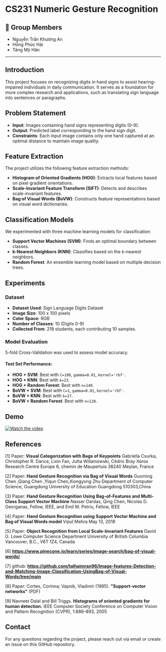 # CS231 Numeric Gesture Recognition

## 👥 Group Members  

- Nguyễn Trần Khương An
- Hồng Phúc Hải
- Tăng Mỹ Hân

---

## Introduction

This project focuses on recognizing digits in hand signs to assist hearing-impaired individuals in daily communication. It serves as a foundation for more complex research and applications, such as translating sign language into sentences or paragraphs.

## Problem Statement

- **Input**: Images containing hand signs representing digits (0-9).  
- **Output**: Predicted label corresponding to the hand sign digit.  
- **Constraints**: Each input image contains only one hand captured at an optimal distance to maintain image quality.  

## Feature Extraction

The project utilizes the following feature extraction methods:

- **Histogram of Oriented Gradients (HOG)**: Extracts local features based on pixel gradient orientations.  
- **Scale-Invariant Feature Transform (SIFT)**: Detects and describes scale-invariant features.  
- **Bag of Visual Words (BoVW)**: Constructs feature representations based on visual word dictionaries.  

## Classification Models

We experimented with three machine learning models for classification:

- **Support Vector Machines (SVM)**: Finds an optimal boundary between classes.  
- **k-Nearest Neighbors (KNN)**: Classifies based on the k-nearest neighbors.  
- **Random Forest**: An ensemble learning model based on multiple decision trees.  

## Experiments

### Dataset

- **Dataset Used**: Sign Language Digits Dataset  
- **Image Size**: 100 x 100 pixels  
- **Color Space**: RGB  
- **Number of Classes**: 10 (Digits 0-9)  
- **Collected From**: 218 students, each contributing 10 samples.  

### Model Evaluation

5-fold Cross-Validation was used to assess model accuracy.

#### Test Set Performance:

- **HOG + SVM**: Best with `C=100`, `gamma=0.01`, `kernel='rbf'`.  
- **HOG + KNN**: Best with `k=23`.  
- **HOG + Random Forest**: Best with `n=140`.  
- **BoVW + SVM**: Best with `C=1`, `gamma=0.01`, `kernel='rbf'`.  
- **BoVW + KNN**: Best with `k=27`.  
- **BoVW + Random Forest**: Best with `n=120`.  

## Demo

[![Watch the video]()](https://github.com/phuchai-hhhh/CS231_NumericGestureRegconition/blob/656fffc46df354d1e546d42b04b101b3c1ede27e/Video_Demo.mp4)

## References

[1] Paper: **Visual Categorization with Bags of Keypoints** Gabriella Csurka, Christopher R. Dance, Lixin Fan, Jutta Willamowski, Cédric Bray Xerox Research Centre Europe 6, chemin de Maupertuis 38240 Meylan, France

[2] Paper: **Hand Gesture Recognition via Bag of Visual Words** Guoming Chen ,Qiang Chen ,Yiqun Chen,Xiongyong Zhu Department of Computer Science, Guangdong University of Education Guangdong 510303,China

[3] Paper: **Hand Gesture Recognition Using Bag-of-Features and Multi-Class Support Vector Machine** Nasser Dardas, Qing Chen, Nicolas D. Georganas, Fellow, IEEE, and Emil M. Petriu, Fellow, IEEE

[4] Paper: **Hand Gesture Recognition using Support Vector Machine and Bag of Visual Words model** Vipul Mehra May 13, 2018

[5] Paper: **Object Recognition from Local Scale-Invariant Features** David G. Lowe Computer Science Department University of British Columbia Vancouver, B.C., V6T 1Z4, Canada

[6] **https://www.pinecone.io/learn/series/image-search/bag-of-visual-words/**

[7] github: **https://github.com/talhaimran96/Image-features-Detection-and-Matching-Image-Classification-UsingBag-of-Visual-Words/tree/main**

[8] Paper: Cortes, Corinna; Vapnik, Vladimir (1995). **"Support-vector networks"** (PDF)

[9] Navneet Dalal and Bill Triggs. **Histograms of oriented gradients for human detection.** IEEE Computer Society Conference on Computer Vision and Pattern Recognition (CVPR), 1:886–893, 2005 

## Contact

For any questions regarding the project, please reach out via email or create an issue on this GitHub repository.
